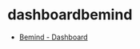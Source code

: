 # dashboardbemind


- [Bemind - Dashboard](http://eimercooney.github.io/dashboardbemind/dashboard.html)
